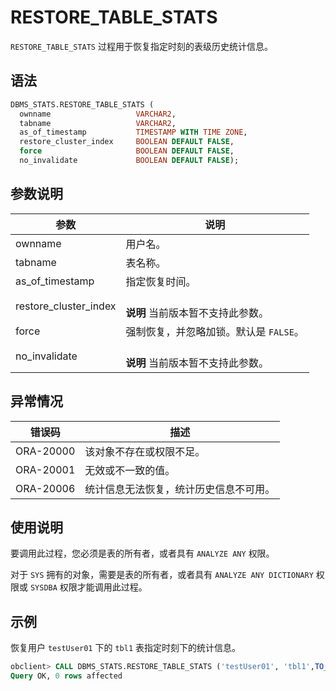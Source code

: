 # RESTORE_TABLE_STATS 

`RESTORE_TABLE_STATS` 过程用于恢复指定时刻的表级历史统计信息。

## 语法 

```sql
DBMS_STATS.RESTORE_TABLE_STATS (
  ownname                   VARCHAR2, 
  tabname                   VARCHAR2, 
  as_of_timestamp           TIMESTAMP WITH TIME ZONE,
  restore_cluster_index     BOOLEAN DEFAULT FALSE,
  force                     BOOLEAN DEFAULT FALSE,
  no_invalidate             BOOLEAN DEFAULT FALSE);
```

## 参数说明 

|          参数         |           说明          |
|-----------------------|-------------------------|
| ownname               | 用户名。                    |
| tabname               | 表名称。                    |
| as_of_timestamp       | 指定恢复时间。                 |
| restore_cluster_index | <br>**说明** 当前版本暂不支持此参数。  </br>   |
| force                 | 强制恢复，并忽略加锁。默认是 `FALSE`。 |
| no_invalidate         | <br>**说明** 当前版本暂不支持此参数。  </br>   |


## 异常情况 

|    错误码    |         描述      |
|-----------|---------------------|
| ORA-20000 | 该对象不存在或权限不足。      |
| ORA-20001 | 无效或不一致的值。           |
| ORA-20006 | 统计信息无法恢复，统计历史信息不可用。 |



## 使用说明 

要调用此过程，您必须是表的所有者，或者具有 `ANALYZE ANY` 权限。

对于 `SYS` 拥有的对象，需要是表的所有者，或者具有 `ANALYZE ANY DICTIONARY` 权限或 `SYSDBA` 权限才能调用此过程。

## 示例 

恢复用户 `testUser01` 下的 `tbl1` 表指定时刻下的统计信息。

```sql
obclient> CALL DBMS_STATS.RESTORE_TABLE_STATS ('testUser01', 'tbl1',TO_TIMESTAMP('2022-12-06 22:00:01.007146', 'YYYY-MM-DD HH24:MI:SS.FF'));
Query OK, 0 rows affected
```

